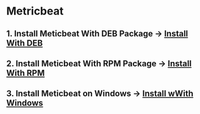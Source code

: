 # Metricbeat

## 1. Install Meticbeat With DEB Package -&gt; [Install With DEB](https://artifacts.elastic.co/downloads/beats/metricbeat/metricbeat-7.4.2-amd64.deb)

## 2. Install Meticbeat With RPM Package -&gt; [Install With RPM](https://artifacts.elastic.co/downloads/beats/metricbeat/metricbeat-7.4.2-x86_64.rpm)

## 3. Install Meticbeat on Windows -&gt; [Install wWith Windows](https://artifacts.elastic.co/downloads/beats/metricbeat/metricbeat-7.4.2-windows-x86_64.zip)

